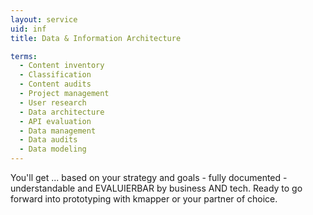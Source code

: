 ```yaml
---
layout: service
uid: inf
title: Data & Information Architecture

terms: 
  - Content inventory
  - Classification
  - Content audits
  - Project management
  - User research
  - Data architecture
  - API evaluation
  - Data management
  - Data audits
  - Data modeling
---
```


You'll get ... based on your strategy and goals - fully documented - understandable and EVALUIERBAR by business AND tech. Ready to go forward into prototyping with kmapper or your partner of choice. 
